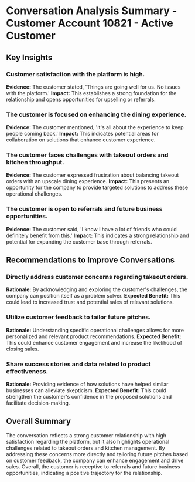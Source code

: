 # Conversation Analysis Summary - Customer Account 10821 - Active Customer

## Key Insights

### Customer satisfaction with the platform is high.
**Evidence:** The customer stated, 'Things are going well for us. No issues with the platform.'
**Impact:** This establishes a strong foundation for the relationship and opens opportunities for upselling or referrals.

### The customer is focused on enhancing the dining experience.
**Evidence:** The customer mentioned, 'it's all about the experience to keep people coming back.'
**Impact:** This indicates potential areas for collaboration on solutions that enhance customer experience.

### The customer faces challenges with takeout orders and kitchen throughput.
**Evidence:** The customer expressed frustration about balancing takeout orders with an upscale dining experience.
**Impact:** This presents an opportunity for the company to provide targeted solutions to address these operational challenges.

### The customer is open to referrals and future business opportunities.
**Evidence:** The customer said, 'I know I have a lot of friends who could definitely benefit from this.'
**Impact:** This indicates a strong relationship and potential for expanding the customer base through referrals.

## Recommendations to Improve Conversations

### Directly address customer concerns regarding takeout orders.
**Rationale:** By acknowledging and exploring the customer's challenges, the company can position itself as a problem solver.
**Expected Benefit:** This could lead to increased trust and potential sales of relevant solutions.

### Utilize customer feedback to tailor future pitches.
**Rationale:** Understanding specific operational challenges allows for more personalized and relevant product recommendations.
**Expected Benefit:** This could enhance customer engagement and increase the likelihood of closing sales.

### Share success stories and data related to product effectiveness.
**Rationale:** Providing evidence of how solutions have helped similar businesses can alleviate skepticism.
**Expected Benefit:** This could strengthen the customer's confidence in the proposed solutions and facilitate decision-making.

## Overall Summary

The conversation reflects a strong customer relationship with high satisfaction regarding the platform, but it also highlights operational challenges related to takeout orders and kitchen management. By addressing these concerns more directly and tailoring future pitches based on customer feedback, the company can enhance engagement and drive sales. Overall, the customer is receptive to referrals and future business opportunities, indicating a positive trajectory for the relationship.